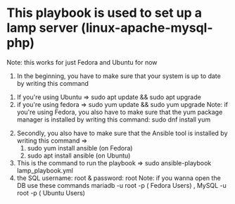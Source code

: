#  This playbook is used to set up a lamp server (linux-apache-mysql-php) #
Note: this works for just Fedora and Ubuntu for now  
1. In the beginning, you have to make sure that your system is up to date by writing this command
  1) If you're using Ubuntu => sudo apt update && sudo apt upgrade
  2) if you're using fedora => sudo yum update && sudo yum upgrade
Note: if you're using Fedora, you also have to make sure that the yum package manager is installed by writing this command: sudo dnf install yum
2. Secondly, you also have to make sure that the Ansible tool is installed by writing this command =>
   1) sudo yum install ansible (on Fedora)
   2) sudo apt install ansible (on Ubuntu)
3. This is the command to run the playbook => sudo ansible-playbook lamp_playbook.yml
4. the SQL username: root & password: root
Note: if you wanna open the DB use these commands mariadb -u root -p ( Fedora Users)   ,   MySQL -u root -p ( Ubuntu Users)    

